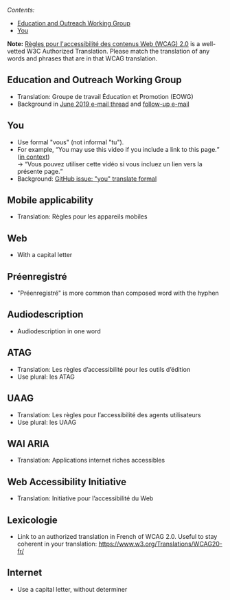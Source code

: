 _Contents:_
* [Education and Outreach Working Group](https://github.com/w3c/translation-glossaries/blob/master/fran%C3%A7ais-French.md#education-and-outreach-working-group)
* [You](https://github.com/w3c/translation-glossaries/blob/master/fran%C3%A7ais-French.md#you)

**Note:** [Règles pour l'accessibilité des contenus Web (WCAG) 2.0](https://www.w3.org/Translations/WCAG20-fr/) is a well-vetted W3C Authorized Translation. Please match the translation of any words and phrases that are in that WCAG translation.

## Education and Outreach Working Group
* Translation: Groupe de travail Éducation et Promotion (EOWG)  
* Background in [June 2019 e-mail thread](https://lists.w3.org/Archives/Public/public-wai-translations/2019Jun/0004.html) and [follow-up e-mail](https://lists.w3.org/Archives/Public/public-wai-translations/2020Oct/0001.html)

## You
* Use formal "vous" (not informal "tu").
* For example, <q>You may use this video if you include a link to this page.</q> ([in context](https://www.w3.org/WAI/videos/standards-and-benefits/#permission))<br>-> <q>Vous pouvez utiliser cette vidéo si vous incluez un lien vers la présente page.</q>
* Background: [GitHub issue: "you" translate formal](https://github.com/w3c/wai-website/issues/123)

## Mobile applicability
* Translation: Règles pour les appareils mobiles

## Web
* With a capital letter

## Préenregistré
* "Préenregistré" is more common than composed word with the hyphen

## Audiodescription
* Audiodescription in one word

## ATAG
* Translation: Les règles d’accessibilité pour les outils d’édition
* Use plural: les ATAG

## UAAG
* Translation: Les règles pour l’accessibilité des agents utilisateurs
* Use plural: les UAAG

## WAI ARIA
* Translation: Applications internet riches accessibles

## Web Accessibility Initiative
* Translation: Initiative pour l’accessibilité du Web

## Lexicologie
* Link to an authorized translation in French of WCAG 2.0. Useful to stay coherent in your translation: https://www.w3.org/Translations/WCAG20-fr/

## Internet
* Use a capital letter, without determiner

